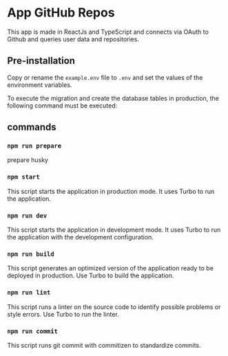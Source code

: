 # App GitHub Repos

This app is made in ReactJs and TypeScript and connects via OAuth to Github and queries user data and repositories.

## Pre-installation

Copy or rename the `example.env` file to `.env` and set the values of the environment variables.

To execute the migration and create the database tables in production, the following command must be executed:

## commands

### `npm run prepare`

prepare husky

### `npm start`

This script starts the application in production mode. It uses Turbo to run the application.

### `npm run dev`

This script starts the application in development mode. It uses Turbo to run the application with the development configuration.

### `npm run build`

This script generates an optimized version of the application ready to be deployed in production. Use Turbo to build the application.

### `npm run lint`

This script runs a linter on the source code to identify possible problems or style errors. Use Turbo to run the linter.

### `npm run commit`

This script runs git commit with commitizen to standardize commits.
